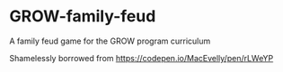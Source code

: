 # GROW-family-feud
A family feud game for the GROW program curriculum

Shamelessly borrowed from https://codepen.io/MacEvelly/pen/rLWeYP
